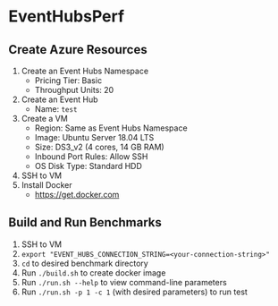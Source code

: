 # EventHubsPerf

## Create Azure Resources
1. Create an Event Hubs Namespace
   * Pricing Tier: Basic
   * Throughput Units: 20
2. Create an Event Hub
   * Name: `test`
3. Create a VM
   * Region: Same as Event Hubs Namespace
   * Image: Ubuntu Server 18.04 LTS
   * Size: DS3_v2 (4 cores, 14 GB RAM)
   * Inbound Port Rules: Allow SSH
   * OS Disk Type: Standard HDD
4. SSH to VM
5. Install Docker
   * https://get.docker.com

## Build and Run Benchmarks
1. SSH to VM
2. `export "EVENT_HUBS_CONNECTION_STRING=<your-connection-string>"`
3. `cd` to desired benchmark directory
4. Run `./build.sh` to create docker image
5. Run `./run.sh --help` to view command-line parameters
6. Run `./run.sh -p 1 -c 1` (with desired parameters) to run test
